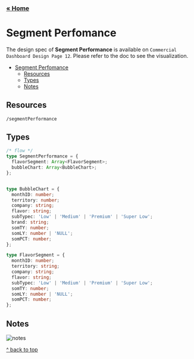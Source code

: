 ### [&laquo; Home](README.md)

# Segment Perfomance

The design spec of **Segment Performance** is available on `Commercial Dashboard Design Page 12`. Please refer to the doc to see the visualization.

- [Segment Perfomance](#segment-performance)
    - [Resources](#resources)
    - [Types](#types)
    - [Notes](#notes)


## Resources
`/segmentPerformance`

## Types

```ts
/* flow */
type SegmentPerformance = {
  flavorSegment: Array<FlavorSegment>;
  bubbleChart: Array<BubbleChart>;
};


type BubbleChart = {
  monthID: number;
  territory: number;
  company: string;
  flavor: string;
  subTypec: 'Low' | 'Medium' | 'Premium' | 'Super Low';
  brand: string;
  somTY: number;
  somLY: number | 'NULL';
  somPCT: number;
};

type FlavorSegment = {
  monthID: number;
  territory: string;
  company: string;
  flavor: string;
  subTypec: 'Low' | 'Medium' | 'Premium' | 'Super Low';
  somTY: number;
  somLY: number | 'NULL';
  somPCT: number;
};
```

## Notes
![notes](https://raw.githubusercontent.com/broerjuang/comdash/cc1a770bf86119e1b546c404c8145b18bb304ab1/segmentPerfomanceNotes.png?token=AHcUoomuJhJz8rNmaJ6O6ZPviajBvOg9ks5Zi-a6wA%3D%3D "Logo Title Text 1")

[^ back to top](#segment-performance)
